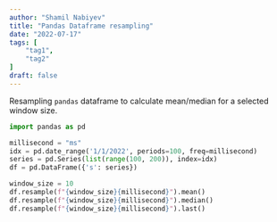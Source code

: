 ```yaml
---
author: "Shamil Nabiyev"
title: "Pandas Dataframe resampling"
date: "2022-07-17"
tags: [
    "tag1",
    "tag2"
]
draft: false
---
```


Resampling `pandas` dataframe to calculate mean/median for a selected window size.


```python
import pandas as pd

millisecond = "ms"
idx = pd.date_range('1/1/2022', periods=100, freq=millisecond)
series = pd.Series(list(range(100, 200)), index=idx)
df = pd.DataFrame({'s': series})

window_size = 10
df.resample(f"{window_size}{millisecond}").mean()
df.resample(f"{window_size}{millisecond}").median()
df.resample(f"{window_size}{millisecond}").last()
```